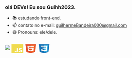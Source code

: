 ### olá DEVs! Eu sou Guihh2023.

- 📚 estudando front-end.
- 📫 contato no e-mail: guilhermeBandeira000@gmail.com
- 😄 Pronouns: ele/dele.
<div style="display: inline_block"><br>
<img height="180em" src= "https://github-readme-stats.vercel.app/api?username=anuraghazra&show_icons=true&hide=contribs,prs&cache_seconds=86400&theme=transparent"/>
  <img align="center" alt="Rafa-Js" height="30" width="40" src="https://raw.githubusercontent.com/devicons/devicon/master/icons/javascript/javascript-plain.svg">
  <img align="center" alt="Rafa-HTML" height="30" width="40" src="https://raw.githubusercontent.com/devicons/devicon/master/icons/html5/html5-original.svg">
  <img align="center" alt="Rafa-CSS" height="30" width="40" src="https://raw.githubusercontent.com/devicons/devicon/master/icons/css3/css3-original.svg">
</div>
